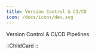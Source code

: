 ```yaml
---
title: Version Control & CI/CD
icon: /docs/icons/dev.svg
---
```


Version Control & CI/CD Pipelines

::ChildCard
::